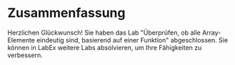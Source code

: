 # Zusammenfassung

Herzlichen Glückwunsch! Sie haben das Lab "Überprüfen, ob alle Array-Elemente eindeutig sind, basierend auf einer Funktion" abgeschlossen. Sie können in LabEx weitere Labs absolvieren, um Ihre Fähigkeiten zu verbessern.
